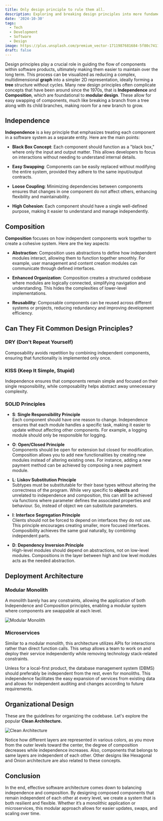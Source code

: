 ```yaml
---
title: Only design principle to rule them all.
description: Exploring and breaking design principles into more fundamental parts.
date: '2024-10-30'
tags:
  - Tech
  - Development
  - Software
  - Design
image: https://plus.unsplash.com/premium_vector-1711987681684-5f80c7411b0e
draft: false
---
```


<script>
  import Mermaid from '$lib/components/markdown/mermaid.svelte';
</script>

Design principles play a crucial role in guiding the flow of components within software products, ultimately making them easier to maintain over the long term. This process can be visualized as reducing a complex, multidimensional **graph** into a simpler 2D representation, ideally forming a **tree** structure without cycles. Many new design principles often complicate concepts that have been around since the 1970s, that is **Independence** and **Composition**, which are foundational to **modular design**. These allow for easy swapping of components, much like breaking a branch from a tree along with its child branches, making room for a new branch to grow.

## Independence

**Independence** is a key principle that emphasizes treating each component in a software system as a separate entity. Here are the main points:

- **Black Box Concept**: Each component should function as a "black box," where only the input and output matter. This allows developers to focus on interactions without needing to understand internal details.

- **Easy Swapping**: Components can be easily replaced without modifying the entire system, provided they adhere to the same input/output contracts.

- **Loose Coupling**: Minimizing dependencies between components ensures that changes in one component do not affect others, enhancing flexibility and maintainability.

- **High Cohesion**: Each component should have a single well-defined purpose, making it easier to understand and manage independently.

## Composition

**Composition** focuses on how independent components work together to create a cohesive system. Here are the key aspects:

- **Abstraction**: Composition uses abstractions to define how independent modules interact, allowing them to function together smoothly. For example, user management and content creation modules can communicate through defined interfaces.

- **Enhanced Organization**: Composition creates a structured codebase where modules are logically connected, simplifying navigation and understanding. This hides the complexities of lower-level implementations.

- **Reusability**: Composable components can be reused across different systems or projects, reducing redundancy and improving development efficiency.

## Can They Fit Common Design Principles?

### DRY (Don't Repeat Yourself)

Composability avoids repetition by combining independent components, ensuring that functionality is implemented only once.

### KISS (Keep It Simple, Stupid)

Independence ensures that components remain simple and focused on their single responsibility, while composability helps abstract away unnecessary complexity.

### SOLID Principles

- **S**: **Single Responsibility Principle**  
Each component should have one reason to change. Independence ensures that each module handles a specific task, making it easier to update without affecting other components. For example, a logging module should only be responsible for logging.

- **O**: **Open/Closed Principle**  
Components should be open for extension but closed for modification. Composition allows you to add new functionalities by creating new modules instead of altering existing ones. For instance, adding a new payment method can be achieved by composing a new payment module.

- **L**: **Liskov Substitution Principle**  
Subtypes must be substitutable for their base types without altering the correctness of the program. While very specific to **objects** and unrelated to independence and composition, this can still be achieved via functions where parameter defines the associated properties and behaviour. So, instead of object we can substitute parameters. 

- **I**: **Interface Segregation Principle**  
Clients should not be forced to depend on interfaces they do not use. This principle encourages creating smaller, more focused interfaces. Composibility achieves the same goal naturally, by combining independent parts.

- **D**: **Dependency Inversion Principle**  
High-level modules should depend on abstractions, not on low-level modules. Compositions in the layer between high and low level modules acts as the needed abstraction.

## Deployment Architecture

### Modular Monolith

A monolith barely has any constraints, allowing the application of both Independence and Composition principles, enabling a modular system where components are swappable at each level.

![Modular Monolith](https://img.freepik.com/free-vector/cloud-data-storage-internet-traffic-routing-server-room-laptop-data-flow-data-uploading-remot_39422-630.jpg)

### Microservices

Similar to a modular monolith, this architecture utilizes APIs for interactions rather than direct function calls. This setup allows a team to work on and deploy their service independently while removing technology stack-related constraints.

Unless for a local-first product, the database management system (DBMS) should preferably be independent from the rest, even for monoliths. This independence facilitates the easy expansion of services from existing data and allows for independent auditing and changes according to future requirements.

## Organizational Design

These are the guidelines for organizing the codebase. Let's explore the popular **Clean Architecture.**

![Clean Architecture](https://blog.cleancoder.com/uncle-bob/images/2012-08-13-the-clean-architecture/CleanArchitecture.jpg)

Notice how different layers are represented in various colors, as you move from the outer levels toward the center, the degree of composition decreases while independence increases. Also, components that belongs to same layers are independent of each other. Other designs like Hexagonal and Onion architecture are also related to these concepts.

## Conclusion

In the end, effective software architecture comes down to balancing independence and composition. By designing composed components that remain independent of each other at every level, we create a system that is both resilient and flexible. Whether it’s a monolithic application or microservices, this modular approach allows for easier updates, swaps, and scaling over time.
